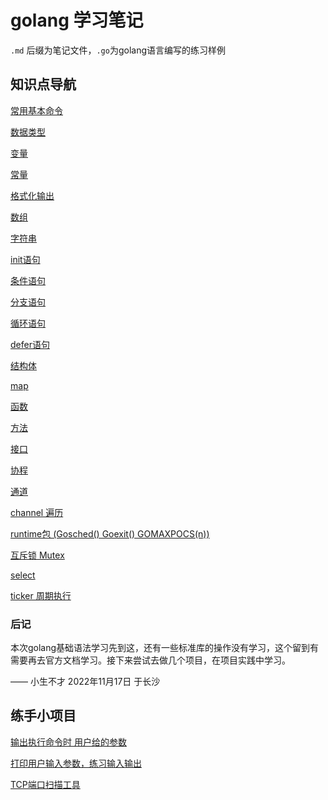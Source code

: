 # golang 学习笔记

`.md` 后缀为笔记文件，`.go`为golang语言编写的练习样例

## 知识点导航

[常用基本命令](https://github.com/onlyone2019/golang_learn/blob/master/go常用命令.md)

[数据类型](https://github.com/onlyone2019/golang_learn/blob/master/数据类型.md)

[变量](https://github.com/onlyone2019/golang_learn/blob/master/变量.md)

[常量](https://github.com/onlyone2019/golang_learn/blob/master/常量.md)

[格式化输出](https://github.com/onlyone2019/golang_learn/blob/master/格式化输出.md)

[数组](https://github.com/onlyone2019/golang_learn/blob/master/数组.md)

[字符串](https://github.com/onlyone2019/golang_learn/blob/master/字符串.md)

[init语句](https://github.com/onlyone2019/golang_learn/blob/master/init语句.md)

[条件语句](https://github.com/onlyone2019/golang_learn/blob/master/if语句.md)

[分支语句](https://github.com/onlyone2019/golang_learn/blob/master/switch语句.md)

[循环语句](https://github.com/onlyone2019/golang_learn/blob/master/循环.md)

[defer语句](https://github.com/onlyone2019/golang_learn/blob/master/defer.md)

[结构体](https://github.com/onlyone2019/golang_learn/blob/master/struct.md)

[map](https://github.com/onlyone2019/golang_learn/blob/master/map.md)

[函数](https://github.com/onlyone2019/golang_learn/blob/master/函数.md)

[方法](https://github.com/onlyone2019/golang_learn/blob/master/方法.md)

[接口](https://github.com/onlyone2019/golang_learn/blob/master/接口.md)

[协程](https://github.com/onlyone2019/golang_learn/blob/master/协程.md)

[通道](https://github.com/onlyone2019/golang_learn/blob/master/通道.md)

[channel 遍历](https://github.com/onlyone2019/golang_learn/blob/master/channelTraverse.md)

[runtime包 (Gosched() Goexit() GOMAXPOCS(n))](https://github.com/onlyone2019/golang_learn/blob/master/waitGroup协程同步.md)

[互斥锁 Mutex](https://github.com/onlyone2019/golang_learn/blob/master/互斥锁Mutex.md)

[select](https://github.com/onlyone2019/golang_learn/blob/master/select.md)

[ticker 周期执行](https://github.com/onlyone2019/golang_learn/blob/master/ticker.md)


### 后记

本次golang基础语法学习先到这，还有一些标准库的操作没有学习，这个留到有需要再去官方文档学习。接下来尝试去做几个项目，在项目实践中学习。
                    
—— 小生不才 2022年11月17日 于长沙 


## 练手小项目

[输出执行命令时 用户给的参数](https://github.com/onlyone2019/golang_learn/blob/master/miniProjects/osArgs/main.go)

[打印用户输入参数，练习输入输出](https://github.com/onlyone2019/golang_learn/blob/master/miniProjects/cli/cli_main.go)

[TCP端口扫描工具](https://github.com/onlyone2019/golang_learn/blob/master/miniProjects/tcpPortScanner)
